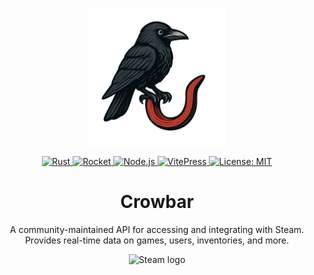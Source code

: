 
<p align="center">
  <img src="./public/crowbar.png" width="220px">
</p>

<p align="center">
  <a href="https://www.rust-lang.org/">
    <img src="https://img.shields.io/badge/Rust-990000?style=for-the-badge&logo=rust&logoColor=white" alt="Rust"/>
  </a>
  <a href="https://rocket.rs/">
    <img src="https://img.shields.io/badge/Rocket-bb2b36?style=for-the-badge&logo=rocket&logoColor=white" alt="Rocket"/>
  </a>
  <a href="https://nodejs.org/">
    <img src="https://img.shields.io/badge/Node.js-339933?style=for-the-badge&logo=nodedotjs&logoColor=white" alt="Node.js"/>
  </a>
  <a href="https://vitepress.dev/">
    <img src="https://img.shields.io/badge/VitePress-646cff?style=for-the-badge&logo=vite&logoColor=white" alt="VitePress"/>
  </a>
  <a href="LICENSE">
    <img src="https://img.shields.io/badge/License-MIT-blue.svg?style=for-the-badge" alt="License: MIT"/>
  </a>
</p>

<h1 align="center">Crowbar</h1>

<p align="center">
  A community-maintained API for accessing and integrating with Steam.<br>
  Provides real-time data on games, users, inventories, and more.
</p>

<p align="center">
  <img src="https://store.cloudflare.steamstatic.com/public/shared/images/header/globalheader_logo.png" width="180px" alt="Steam logo"/>
</p>